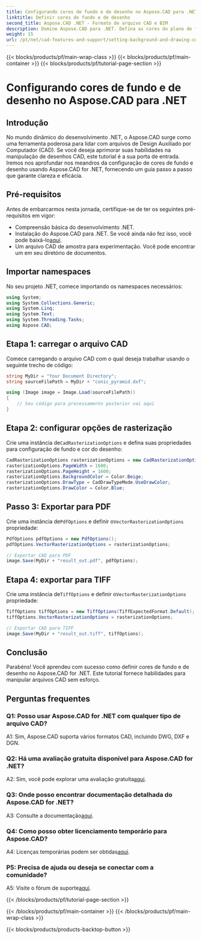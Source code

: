 ```yaml
---
title: Configurando cores de fundo e de desenho no Aspose.CAD para .NET
linktitle: Definir cores de fundo e de desenho
second_title: Aspose.CAD .NET - Formato de arquivo CAD e BIM
description: Domine Aspose.CAD para .NET. Defina as cores do plano de fundo e do desenho sem esforço. Siga nosso guia passo a passo.
weight: 15
url: /pt/net/cad-features-and-support/setting-background-and-drawing-colors/
---
```


{{< blocks/products/pf/main-wrap-class >}}
{{< blocks/products/pf/main-container >}}
{{< blocks/products/pf/tutorial-page-section >}}

# Configurando cores de fundo e de desenho no Aspose.CAD para .NET

## Introdução

No mundo dinâmico do desenvolvimento .NET, o Aspose.CAD surge como uma ferramenta poderosa para lidar com arquivos de Design Auxiliado por Computador (CAD). Se você deseja aprimorar suas habilidades na manipulação de desenhos CAD, este tutorial é a sua porta de entrada. Iremos nos aprofundar nos meandros da configuração de cores de fundo e desenho usando Aspose.CAD for .NET, fornecendo um guia passo a passo que garante clareza e eficácia.

## Pré-requisitos

Antes de embarcarmos nesta jornada, certifique-se de ter os seguintes pré-requisitos em vigor:

- Compreensão básica do desenvolvimento .NET.
-  Instalação do Aspose.CAD para .NET. Se você ainda não fez isso, você pode baixá-lo[aqui](https://releases.aspose.com/cad/net/).
- Um arquivo CAD de amostra para experimentação. Você pode encontrar um em seu diretório de documentos.

## Importar namespaces

No seu projeto .NET, comece importando os namespaces necessários:

```csharp
using System;
using System.Collections.Generic;
using System.Linq;
using System.Text;
using System.Threading.Tasks;
using Aspose.CAD;
```

## Etapa 1: carregar o arquivo CAD

Comece carregando o arquivo CAD com o qual deseja trabalhar usando o seguinte trecho de código:

```csharp
string MyDir = "Your Document Directory";
string sourceFilePath = MyDir + "conic_pyramid.dxf";

using (Image image = Image.Load(sourceFilePath))
{
    // Seu código para processamento posterior vai aqui
}
```

## Etapa 2: configurar opções de rasterização

 Crie uma instância de`CadRasterizationOptions` e defina suas propriedades para configuração de fundo e cor do desenho:

```csharp
CadRasterizationOptions rasterizationOptions = new CadRasterizationOptions();
rasterizationOptions.PageWidth = 1600;
rasterizationOptions.PageHeight = 1600;
rasterizationOptions.BackgroundColor = Color.Beige;
rasterizationOptions.DrawType = CadDrawTypeMode.UseDrawColor;
rasterizationOptions.DrawColor = Color.Blue;
```

## Passo 3: Exportar para PDF

 Crie uma instância de`PdfOptions` e definir o`VectorRasterizationOptions` propriedade:

```csharp
PdfOptions pdfOptions = new PdfOptions();
pdfOptions.VectorRasterizationOptions = rasterizationOptions;

// Exportar CAD para PDF
image.Save(MyDir + "result_out.pdf", pdfOptions);
```

## Etapa 4: exportar para TIFF

 Crie uma instância de`TiffOptions` e definir o`VectorRasterizationOptions` propriedade:

```csharp
TiffOptions tiffOptions = new TiffOptions(TiffExpectedFormat.Default);
tiffOptions.VectorRasterizationOptions = rasterizationOptions;

// Exportar CAD para TIFF
image.Save(MyDir + "result_out.tiff", tiffOptions);
```

## Conclusão

Parabéns! Você aprendeu com sucesso como definir cores de fundo e de desenho no Aspose.CAD for .NET. Este tutorial fornece habilidades para manipular arquivos CAD sem esforço.

## Perguntas frequentes

### Q1: Posso usar Aspose.CAD for .NET com qualquer tipo de arquivo CAD?

A1: Sim, Aspose.CAD suporta vários formatos CAD, incluindo DWG, DXF e DGN.

### Q2: Há uma avaliação gratuita disponível para Aspose.CAD for .NET?

 A2: Sim, você pode explorar uma avaliação gratuita[aqui](https://releases.aspose.com/).

### Q3: Onde posso encontrar documentação detalhada do Aspose.CAD for .NET?

 A3: Consulte a documentação[aqui](https://reference.aspose.com/cad/net/).

### Q4: Como posso obter licenciamento temporário para Aspose.CAD?

 A4: Licenças temporárias podem ser obtidas[aqui](https://purchase.aspose.com/temporary-license/).

### P5: Precisa de ajuda ou deseja se conectar com a comunidade?

 A5: Visite o fórum de suporte[aqui](https://forum.aspose.com/c/cad/19).

{{< /blocks/products/pf/tutorial-page-section >}}

{{< /blocks/products/pf/main-container >}}
{{< /blocks/products/pf/main-wrap-class >}}

{{< blocks/products/products-backtop-button >}}

